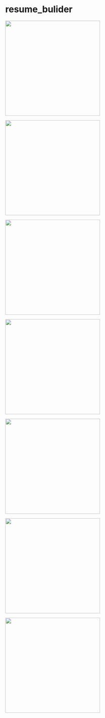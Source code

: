 # resume_bulider

<img src = "https://github.com/nikunjparmar21899/resume_builder_app/assets/121547318/b69fd296-baf1-4dea-bac7-e9a7531de3b5"
  width = "300">
  
<img src = "https://github.com/nikunjparmar21899/resume_builder_app/assets/121547318/41375fa9-dfa3-46fa-b1d7-75e4ec571983"
  width = "300">

  <img src = "https://github.com/nikunjparmar21899/resume_builder_app/assets/121547318/d4360913-77be-4e6b-ae38-799d89f8b059"
  width = "300">

  <img src = "https://github.com/nikunjparmar21899/resume_builder_app/assets/121547318/3a46e3cb-44d5-4fca-8e93-d25afd42273c"
  width = "300">


  <img src = "https://github.com/nikunjparmar21899/resume_builder_app/assets/121547318/2adf9c0a-df06-4f13-8f5f-1ecf426e13a0
"
  width = "300">


  <img src = "https://github.com/nikunjparmar21899/resume_builder_app/assets/121547318/3e6a4df9-a2c8-41ec-8b83-cc65fa479a55
"
  width = "300">


  <img src = "https://github.com/nikunjparmar21899/resume_builder_app/assets/121547318/3dd11f1a-1a64-4ded-9d4a-76fa8d753f32
"
  width = "300">

